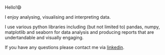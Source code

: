 Hello!😄

I enjoy analysing, visualising and interpreting data.

I use various python libraries including (but not limited to) pandas, numpy, matplotlib and seaborn for data analysis and producing reports that are undertandable and visually engaging.

If you have any questions please contact me via [linkedin](https://www.linkedin.com/in/vernyuy-yenwo-molo-7b965b47/).
